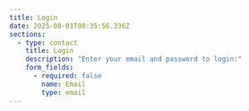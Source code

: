 ```yaml
---
title: Login
date: 2025-08-01T00:35:56.336Z
sections:
  - type: contact
    title: Login
    description: "Enter your email and password to login:"
    form_fields:
      - required: false
        name: Email
        type: email
---
```

